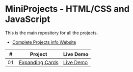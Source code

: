 # MiniProjects - HTML/CSS and JavaScript

This is the main repository for all the projects.
- [Complete Projects info Website](https://pramodprojects1.free.nf)

| #   | Project                            | Live Demo                            |
| --- | ---------------------------------- | ------------------------------------ |
| 01  | [Expanding Cards](https://github.com/pramodsoman/MiniProjects/tree/master/expanding-cards)  | [Live Demo](https://pramodprojects1.free.nf) |